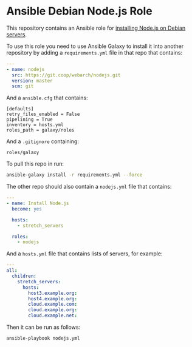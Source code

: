# Ansible Debian Node.js Role 

This repository contains an Ansible role for [installing Node.js on Debian servers](https://nodejs.org/en/download/package-manager/).

To use this role you need to use Ansible Galaxy to install it into another repository by adding a `requirements.yml` file in that repo that contains:

```yml
---
- name: nodejs
  src: https://git.coop/webarch/nodejs.git
  version: master
  scm: git
```

And a `ansible.cfg` that contains:

```
[defaults]
retry_files_enabled = False
pipelining = True
inventory = hosts.yml
roles_path = galaxy/roles

```

And a `.gitignore` containing:

```
roles/galaxy
```

To pull this repo in run:

```bash
ansible-galaxy install -r requirements.yml --force
```

The other repo should also contain a `nodejs.yml` file that contains:

```yml
---
- name: Install Node.js
  become: yes

  hosts:
    - stretch_servers

  roles:
    - nodejs
```

And a `hosts.yml` file that contains lists of servers, for example:

```yml
---
all:
  children:
    stretch_servers:
      hosts:
        host3.example.org:
        host4.example.org:
        cloud.example.com:
        cloud.example.org:
        cloud.example.net:
```

Then it can be run as follows:

```bash
ansible-playbook nodejs.yml 
```

